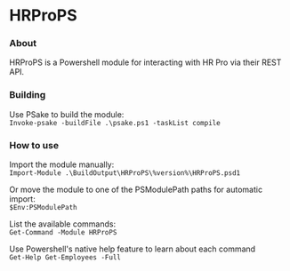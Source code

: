 # HRProPS   

### About
HRProPS is a Powershell module for interacting with HR Pro via their REST API.

### Building
Use PSake to build the module:\
`Invoke-psake -buildFile .\psake.ps1 -taskList compile`

### How to use
Import the module manually:\
`Import-Module .\BuildOutput\HRProPS\%version%\HRProPS.psd1`

Or move the module to one of the PSModulePath paths for automatic import:\
`$Env:PSModulePath`

List the available commands:\
`Get-Command -Module HRProPS`

Use Powershell's native help feature to learn about each command
\
`Get-Help Get-Employees -Full`